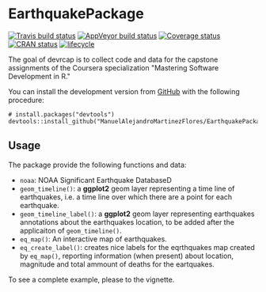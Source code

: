 
# EarthquakePackage
[![Travis build status](https://travis-ci.org/CorradoLanera/devrcap.svg?branch=master)](https://travis-ci.org/CorradoLanera/devrcap)
[![AppVeyor build status](https://ci.appveyor.com/api/projects/status/github/CorradoLanera/devrcap?branch=master&svg=true)](https://ci.appveyor.com/project/CorradoLanera/devrcap)
[![Coverage status](https://codecov.io/gh/CorradoLanera/devrcap/branch/master/graph/badge.svg)](https://codecov.io/github/CorradoLanera/devrcap?branch=master)
[![CRAN status](https://www.r-pkg.org/badges/version/devrcap)](https://cran.r-project.org/package=devrcap)
[![lifecycle](https://img.shields.io/badge/lifecycle-maturing-blue.svg)](https://www.tidyverse.org/lifecycle/#maturing)

The goal of devrcap is to collect code and data for the capstone assignments of the Coursera specialization "Mastering Software Development in R."

You can install the development version from
[GitHub](https://github.com/) with the following procedure:

```{r, eval = FALSE}
# install.packages("devtools")
devtools::install_github("ManuelAlejandroMartinezFlores/EarthquakePackage")
```

## Usage

The package provide the following functions and data:

 - `noaa`: NOAA Significant Earthquake DatabaseD
 - `geom_timeline()`: a **ggplot2** geom layer representing a time line
   of earthquakes, i.e. a time line over which there are a point for
   each earthquake.
 - `geom_timeline_label()`: a **ggplot2** geom layer representing
   earthquakes annotations about the earthquakes location, to be added
   after the applicaiton of `geom_timeline()`.
 - `eq_map()`: An interactive map of earthquakes.
 - `eq_create_label()`: creates nice labels for the eqrthquakes map
   created by `eq_map()`, reporting information (when present) about
   location, magnitude and total ammount of deaths for the eartquakes.
   
   
To see a complete example, please to the vignette.

